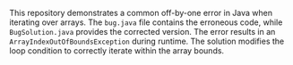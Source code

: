This repository demonstrates a common off-by-one error in Java when iterating over arrays.  The `bug.java` file contains the erroneous code, while `BugSolution.java` provides the corrected version.  The error results in an `ArrayIndexOutOfBoundsException` during runtime. The solution modifies the loop condition to correctly iterate within the array bounds.